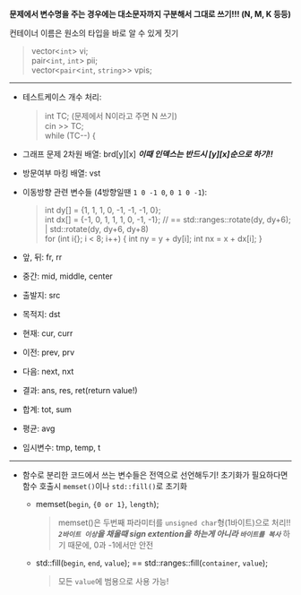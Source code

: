 **문제에서 변수명을 주는 경우에는 대소문자까지 구분해서 그대로 쓰기!!! (N, M, K 등등)**  
  
컨테이너 이름은 원소의 타입을 바로 알 수 있게 짓기
> vector<`int`> vi;  
> pair<`int`, `int`> pii;  
> vector<`pair`<`int`, `string`>> vpis;

- - -

- 테스트케이스 개수 처리:
  
  >int TC; (문제에서 N이라고 주면 N 쓰기)  
  >cin >> TC;  
  >while (TC--) {  
- 그래프 문제 2차원 배열: brd[y][x]   ***이때 인덱스는 반드시 [y][x]순으로 하기!!***
- 방문여부 마킹 배열: vst
- 이동방향 관련 변수들 (4방향일땐 `1 0 -1 0`, `0 1 0 -1`):
  
  >int dy[] = {1, 1, 1, 0, -1, -1, -1, 0};  
  >int dx[] = {-1, 0, 1, 1, 1, 0, -1, -1}; // == std::ranges::rotate(dy, dy+6); | std::rotate(dy, dy+6, dy+8)   
  >for (int i{}; i < 8; i++) { int ny = y + dy[i]; int nx = x + dx[i]; }  
- 앞, 뒤: fr, rr
- 중간: mid, middle, center
- 출발지: src
- 목적지: dst
- 현재: cur, curr
- 이전: prev, prv
- 다음: next, nxt
- 결과: ans, res, ret(return value!)
- 합계: tot, sum
- 평균: avg
- 임시변수: tmp, temp, t

- - -

- 함수로 분리한 코드에서 쓰는 변수들은 전역으로 선언해두기! 초기화가 필요하다면 함수 호출시 `memset()`이나 `std::fill()`로 초기화
  - memset(`begin`, `{0 or 1}`, `length`);
    
      > memset()은 두번째 파라미터를 `unsigned char`형(1바이트)으로 처리!!  
      > ***`2바이트 이상`을 채울때 sign extention을 하는게 아니라 `바이트를 복사`*** 하기 때문에, 0과 -1에서만 안전  
 
  - std::fill(`begin`, `end`, `value`); == std::ranges::fill(`container`, `value`);
    
      > 모든 `value`에 범용으로 사용 가능!
